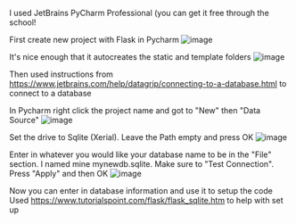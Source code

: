 I used JetBrains PyCharm Professional (you can get it free through the school!

First create new project with Flask in Pycharm
![image](https://user-images.githubusercontent.com/25357294/31461087-03590d52-ae8e-11e7-8973-638e25ffd401.png)

It's nice enough that it autocreates the static and template folders
![image](https://user-images.githubusercontent.com/25357294/31461205-6a715e86-ae8e-11e7-86db-11a524ca0099.png)

Then used instructions from https://www.jetbrains.com/help/datagrip/connecting-to-a-database.html to connect to a database

In Pycharm right click the project name and got to "New" then "Data Source"
![image](https://user-images.githubusercontent.com/25357294/31461259-a13b6f4c-ae8e-11e7-8f52-ec1091067d76.png)

Set the drive to Sqlite (Xerial). Leave the Path empty and press OK
![image](https://user-images.githubusercontent.com/25357294/31461306-c3ecaeac-ae8e-11e7-9142-caa31d17d9f1.png)

Enter in whatever you would like your database name to be in the "File" section. I named mine mynewdb.sqlite.
Make sure to "Test Connection". Press "Apply" and then OK
![image](https://user-images.githubusercontent.com/25357294/31461379-f960319e-ae8e-11e7-8d39-98604ce4f85f.png)

Now you can enter in database information and use it to setup the code
Used https://www.tutorialspoint.com/flask/flask_sqlite.htm to help with set up
